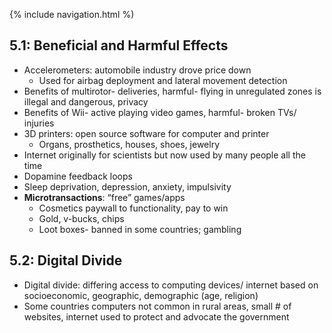 {% include navigation.html %)
## 5.1: Beneficial and Harmful Effects
* Accelerometers: automobile industry drove price down
   * Used for airbag deployment and lateral movement detection
* Benefits of multirotor- deliveries, harmful- flying in unregulated zones is illegal and dangerous, privacy
* Benefits of Wii- active playing video games, harmful- broken TVs/ injuries
* 3D printers: open source software for computer and printer
   * Organs, prosthetics, houses, shoes, jewelry
* Internet originally for scientists but now used by many people all the time
* Dopamine feedback loops
* Sleep deprivation, depression, anxiety, impulsivity
* **Microtransactions**: “free” games/apps
   * Cosmetics paywall to functionality, pay to win
   * Gold, v-bucks, chips
   * Loot boxes- banned in some countries; gambling

## 5.2: Digital Divide
* Digital divide: differing access to computing devices/ internet based on socioeconomic, geographic, demographic (age, religion)
* Some countries computers not common in rural areas, small # of websites, internet used to protect and advocate the government
